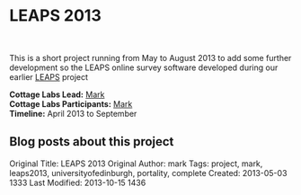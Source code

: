 # LEAPS 2013
<br>

<div class=row-fluid>

<div class="span6">
<p>This is a short project running from May to August 2013 to add some further development so the LEAPS online survey software developed during our earlier <a href="/projects/leaps">LEAPS</a> project</p>
</div>

  <div class="span6">
        <div class="well">
            <strong>Cottage Labs Lead:</strong> <a href="/people/mark/">Mark</a><br>
            <strong>Cottage Labs Participants:</strong> <a href="/people/mark/">Mark</a><br>
            <strong>Timeline:</strong> April 2013 to September<br>
        </div>
        <div class="row-fluid"><div class="span7"><h2 class="cl_red_leader">Blog posts about this project</h2></div><div class="span5"><div class="feed" data-url="/projects/leaps2013/feed" data-subscribe="subscribe to the project news feed"></div></div></div>
        <div class="facetview facetview-stories" data-size="20" data-search='tags:leaps2013 AND url:"/news/*"'></div>
    </div>

</div>







Original Title: LEAPS 2013
Original Author: mark
Tags: project, mark, leaps2013, universityofedinburgh, portality, complete
Created: 2013-05-03 1333
Last Modified: 2013-10-15 1436
